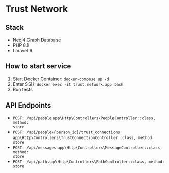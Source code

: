 # Trust Network

## Stack
- Neoj4 Graph Database
- PHP 8.1
- Laravel 9

## How to start service
1. Start Docker Container: <code>docker-compose up -d</code>
2. Enter SSH: <code>docker exec -it trust.network.app bash</code>
3. Run tests

## API Endpoints
- <code>POST: /api/people</code>
  <code>app\Http\Controllers\PeopleController::class, method: store</code>
- <code>POST: /api/people/{person_id}/trust_connections</code>
  <code>app\Http\Controllers\TrustConnectionController::class, method: store</code>
- <code>POST: /api/messages</code>
  <code>app\Http\Controllers\MessageController::class, method: store</code>
- <code>POST: /api/path</code>
  <code>app\Http\Controllers\PathController::class, method: store</code>